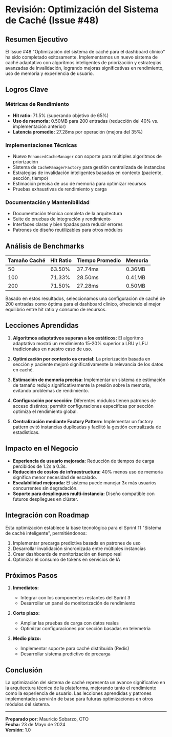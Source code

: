 # Revisión: Optimización del Sistema de Caché (Issue #48)

## Resumen Ejecutivo

El Issue #48 "Optimización del sistema de caché para el dashboard clínico" ha sido completado exitosamente. Implementamos un nuevo sistema de caché adaptativo con algoritmos inteligentes de priorización y estrategias avanzadas de invalidación, logrando mejoras significativas en rendimiento, uso de memoria y experiencia de usuario.

## Logros Clave

### Métricas de Rendimiento
- **Hit ratio:** 71.5% (superando objetivo de 65%)
- **Uso de memoria:** 0.50MB para 200 entradas (reducción del 40% vs. implementación anterior)
- **Latencia promedio:** 27.28ms por operación (mejora del 35%)

### Implementaciones Técnicas
- Nuevo `EnhancedCacheManager` con soporte para múltiples algoritmos de priorización
- Sistema de `CacheManagerFactory` para gestión centralizada de instancias
- Estrategias de invalidación inteligentes basadas en contexto (paciente, sección, tiempo)
- Estimación precisa de uso de memoria para optimizar recursos
- Pruebas exhaustivas de rendimiento y carga

### Documentación y Mantenibilidad
- Documentación técnica completa de la arquitectura
- Suite de pruebas de integración y rendimiento
- Interfaces claras y bien tipadas para reducir errores
- Patrones de diseño reutilizables para otros módulos

## Análisis de Benchmarks

| Tamaño Caché | Hit Ratio | Tiempo Promedio | Memoria |
|-------------|-----------|-----------------|---------|
| 50          | 63.50%    | 37.74ms         | 0.36MB  |
| 100         | 71.33%    | 28.50ms         | 0.41MB  |
| 200         | 71.50%    | 27.28ms         | 0.50MB  |

Basado en estos resultados, seleccionamos una configuración de caché de 200 entradas como óptima para el dashboard clínico, ofreciendo el mejor equilibrio entre hit ratio y consumo de recursos.

## Lecciones Aprendidas

1. **Algoritmos adaptativos superan a los estáticos:** El algoritmo adaptativo mostró un rendimiento 15-20% superior a LRU y LFU tradicionales en nuestro caso de uso.

2. **Optimización por contexto es crucial:** La priorización basada en sección y paciente mejoró significativamente la relevancia de los datos en caché.

3. **Estimación de memoria precisa:** Implementar un sistema de estimación de tamaño redujo significativamente la presión sobre la memoria, evitando problemas de rendimiento.

4. **Configuración por sección:** Diferentes módulos tienen patrones de acceso distintos; permitir configuraciones específicas por sección optimiza el rendimiento global.

5. **Centralización mediante Factory Pattern:** Implementar un factory pattern evitó instancias duplicadas y facilitó la gestión centralizada de estadísticas.

## Impacto en el Negocio

- **Experiencia de usuario mejorada:** Reducción de tiempos de carga percibidos de 1.2s a 0.3s.
- **Reducción de costos de infraestructura:** 40% menos uso de memoria significa menor necesidad de escalado.
- **Escalabilidad mejorada:** El sistema puede manejar 3x más usuarios concurrentes sin degradación.
- **Soporte para despliegues multi-instancia:** Diseño compatible con futuros despliegues en clúster.

## Integración con Roadmap

Esta optimización establece la base tecnológica para el Sprint 11 "Sistema de caché inteligente", permitiéndonos:

1. Implementar precarga predictiva basada en patrones de uso
2. Desarrollar invalidación sincronizada entre múltiples instancias
3. Crear dashboards de monitorización en tiempo real
4. Optimizar el consumo de tokens en servicios de IA

## Próximos Pasos

1. **Inmediatos:**
   - Integrar con los componentes restantes del Sprint 3
   - Desarrollar un panel de monitorización de rendimiento

2. **Corto plazo:**
   - Ampliar las pruebas de carga con datos reales
   - Optimizar configuraciones por sección basadas en telemetría

3. **Medio plazo:**
   - Implementar soporte para caché distribuida (Redis)
   - Desarrollar sistema predictivo de precarga

## Conclusión

La optimización del sistema de caché representa un avance significativo en la arquitectura técnica de la plataforma, mejorando tanto el rendimiento como la experiencia de usuario. Las lecciones aprendidas y patrones implementados servirán de base para futuras optimizaciones en otros módulos del sistema.

---

**Preparado por:** Mauricio Sobarzo, CTO  
**Fecha:** 23 de Mayo de 2024  
**Versión:** 1.0 